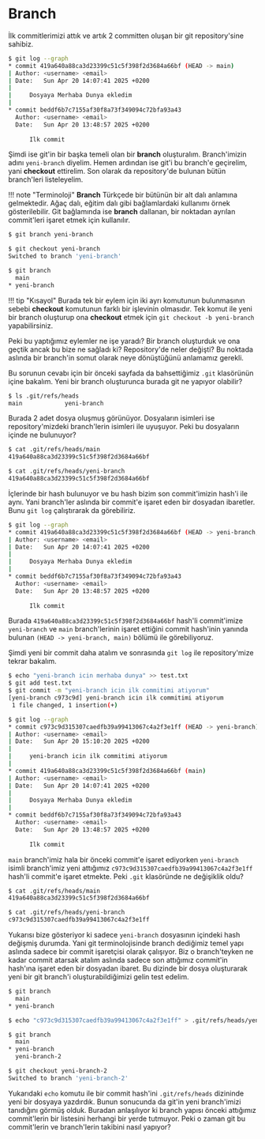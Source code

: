 # Branch

İlk commitlerimizi attık ve artık 2 committen oluşan bir git repository'sine sahibiz.

```bash
$ git log --graph
* commit 419a640a88ca3d23399c51c5f398f2d3684a66bf (HEAD -> main)
| Author: <username> <email>
| Date:   Sun Apr 20 14:07:41 2025 +0200
| 
|     Dosyaya Merhaba Dunya ekledim
| 
* commit beddf6b7c7155af30f8a73f349094c72bfa93a43
  Author: <username> <email>
  Date:   Sun Apr 20 13:48:57 2025 +0200
  
      Ilk commit
```

Şimdi ise git'in bir başka temeli olan bir **branch** oluşturalım. Branch'imizin adını `yeni-branch` diyelim. Hemen ardından ise git'i bu branch'e geçirelim, yani **checkout** ettirelim. Son olarak da repository'de bulunan bütün branch'leri listeleyelim.

!!! note "Terminoloji"
    **Branch** Türkçede bir bütünün bir alt dalı anlamına gelmektedir. Ağaç dalı, eğitim dalı gibi bağlamlardaki kullanımı örnek gösterilebilir. Git bağlamında ise **branch** dallanan, bir noktadan ayrılan commit'leri işaret etmek için kullanılır.

```bash
$ git branch yeni-branch

$ git checkout yeni-branch
Switched to branch 'yeni-branch'

$ git branch
  main
* yeni-branch
```

!!! tip "Kısayol"
    Burada tek bir eylem için iki ayrı komutunun bulunmasının sebebi **checkout** komutunun farklı bir işlevinin olmasıdır. Tek komut ile yeni bir branch oluşturup ona **checkout** etmek için `git checkout -b yeni-branch` yapabilirsiniz.

Peki bu yaptığımız eylemler ne işe yaradı? Bir branch oluşturduk ve ona geçtik ancak bu bize ne sağladı ki? Repository'de neler değişti? Bu noktada aslında bir branch'in somut olarak neye dönüştüğünü anlamamız gerekli.

Bu sorunun cevabı için bir önceki sayfada da bahsettiğimiz `.git` klasörünün içine bakalım. Yeni bir branch oluşturunca burada git ne yapıyor olabilir?

```bash
$ ls .git/refs/heads
main            yeni-branch
```

Burada 2 adet dosya oluşmuş görünüyor. Dosyaların isimleri ise repository'mizdeki branch'lerin isimleri ile uyuşuyor. Peki bu dosyaların içinde ne bulunuyor?

```bash
$ cat .git/refs/heads/main
419a640a88ca3d23399c51c5f398f2d3684a66bf

$ cat .git/refs/heads/yeni-branch
419a640a88ca3d23399c51c5f398f2d3684a66bf
```

İçlerinde bir hash bulunuyor ve bu hash bizim son commit'imizin hash'i ile aynı. Yani branch'ler aslında bir commit'e işaret eden bir dosyadan ibaretler. Bunu `git log` çalıştırarak da görebiliriz.

```bash
$ git log --graph
* commit 419a640a88ca3d23399c51c5f398f2d3684a66bf (HEAD -> yeni-branch, main)
| Author: <username> <email>
| Date:   Sun Apr 20 14:07:41 2025 +0200
| 
|     Dosyaya Merhaba Dunya ekledim
| 
* commit beddf6b7c7155af30f8a73f349094c72bfa93a43
  Author: <username> <email>
  Date:   Sun Apr 20 13:48:57 2025 +0200
  
      Ilk commit
```

Burada `419a640a88ca3d23399c51c5f398f2d3684a66bf` hash'li commit'imize `yeni-branch` ve `main` branch'lerinin işaret ettiğini commit hash'inin yanında bulunan `(HEAD -> yeni-branch, main)` bölümü ile görebiliyoruz.

Şimdi yeni bir commit daha atalım ve sonrasında `git log` ile repository'mize tekrar bakalım.

```bash
$ echo "yeni-branch icin merhaba dunya" >> test.txt
$ git add test.txt
$ git commit -m "yeni-branch icin ilk commitimi atiyorum"
[yeni-branch c973c9d] yeni-branch icin ilk commitimi atiyorum
 1 file changed, 1 insertion(+)

$ git log --graph
* commit c973c9d315307caedfb39a99413067c4a2f3e1ff (HEAD -> yeni-branch)
| Author: <username> <email>
| Date:   Sun Apr 20 15:10:20 2025 +0200
| 
|     yeni-branch icin ilk commitimi atiyorum
| 
* commit 419a640a88ca3d23399c51c5f398f2d3684a66bf (main)
| Author: <username> <email>
| Date:   Sun Apr 20 14:07:41 2025 +0200
| 
|     Dosyaya Merhaba Dunya ekledim
| 
* commit beddf6b7c7155af30f8a73f349094c72bfa93a43
  Author: <username> <email>
  Date:   Sun Apr 20 13:48:57 2025 +0200
  
      Ilk commit
```

`main` branch'imiz hala bir önceki commit'e işaret ediyorken `yeni-branch` isimli branch'imiz yeni attığımız `c973c9d315307caedfb39a99413067c4a2f3e1ff` hash'li commit'e işaret etmekte. Peki `.git` klasöründe ne değişiklik oldu?

```bash
$ cat .git/refs/heads/main
419a640a88ca3d23399c51c5f398f2d3684a66bf

$ cat .git/refs/heads/yeni-branch
c973c9d315307caedfb39a99413067c4a2f3e1ff
```

Yukarısı bize gösteriyor ki sadece `yeni-branch` dosyasının içindeki hash değişmiş durumda. Yani git terminolojisinde branch dediğimiz temel yapı aslında sadece bir commit işaretçisi olarak çalışıyor. Biz o branch'teyken ne kadar commit atarsak atalım aslında sadece son attığımız commit'in hash'ına işaret eden bir dosyadan ibaret. Bu dizinde bir dosya oluşturarak yeni bir git branch'i oluşturabildiğimizi gelin test edelim.

```bash
$ git branch
  main
* yeni-branch

$ echo "c973c9d315307caedfb39a99413067c4a2f3e1ff" > .git/refs/heads/yeni-branch-2

$ git branch
  main
* yeni-branch
  yeni-branch-2

$ git checkout yeni-branch-2
Switched to branch 'yeni-branch-2'
```

Yukarıdaki `echo` komutu ile bir commit hash'ini `.git/refs/heads` dizininde yeni bir dosyaya yazdırdık. Bunun sonucunda da git'in yeni branch'imizi tanıdığını görmüş olduk. Buradan anlaşılıyor ki branch yapısı önceki attığımız commit'lerin bir listesini herhangi bir yerde tutmuyor. Peki o zaman git bu commit'lerin ve branch'lerin takibini nasıl yapıyor?
